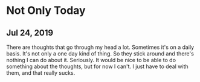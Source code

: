 # Not Only Today
## Jul 24, 2019

There are thoughts that go through my head a lot. Sometimes it's on a daily 
basis. It's not only a one day kind of thing. So they stick around and there's 
nothing I can do about it. Seriously. It would be nice to be able to do 
something about the thoughts, but for now I can't. I just have to deal with 
them, and that really sucks.
